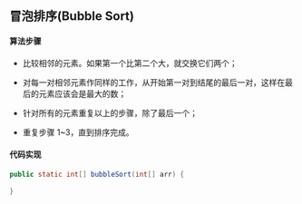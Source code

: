 ## 冒泡排序(Bubble Sort)

#### 算法步骤

* 比较相邻的元素。如果第一个比第二个大，就交换它们两个；

* 对每一对相邻元素作同样的工作，从开始第一对到结尾的最后一对，这样在最后的元素应该会是最大的数；

* 针对所有的元素重复以上的步骤，除了最后一个；

* 重复步骤 1~3，直到排序完成。



#### 代码实现

```java
public static int[] bubbleSort(int[] arr) {
    
}
```

